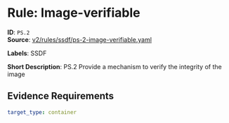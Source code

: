 # Rule: Image-verifiable

**ID**: `PS.2`  
**Source**: [v2/rules/ssdf/ps-2-image-verifiable.yaml](https://github.com/scribe-public/sample-policies/v2/rules/ssdf/ps-2-image-verifiable.yaml)  

**Labels**: SSDF

**Short Description**: PS.2 Provide a mechanism to verify the integrity of the image

## Evidence Requirements

```yaml
target_type: container
```
